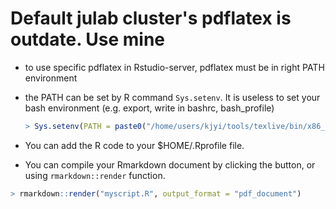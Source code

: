 # Default julab cluster's pdflatex is outdate. Use mine
- to use specific pdflatex in Rstudio-server, pdflatex must be in right PATH environment
- the PATH can be set by R command `Sys.setenv`. It is useless to set your bash environment 
  (e.g. export, write in bashrc, bash_profile)
	```R
	> Sys.setenv(PATH = paste0("/home/users/kjyi/tools/texlive/bin/x86_64-linux:", Sys.getenv("PATH")))
	```
- You can add the R code to your $HOME/.Rprofile file.

- You can compile your Rmarkdown document by clicking the button, or using `rmarkdown::render` function.

```R
> rmarkdown::render("myscript.R", output_format = "pdf_document")
```
